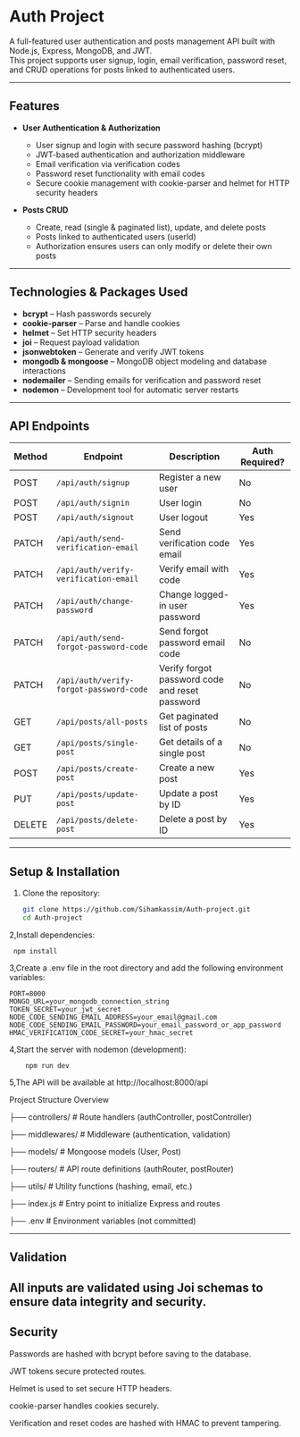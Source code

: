 # Auth Project

A full-featured user authentication and posts management API built with Node.js, Express, MongoDB, and JWT.  
This project supports user signup, login, email verification, password reset, and CRUD operations for posts linked to authenticated users.

---

## Features

- **User Authentication & Authorization**
  - User signup and login with secure password hashing (bcrypt)
  - JWT-based authentication and authorization middleware
  - Email verification via verification codes
  - Password reset functionality with email codes
  - Secure cookie management with cookie-parser and helmet for HTTP security headers

- **Posts CRUD**
  - Create, read (single & paginated list), update, and delete posts
  - Posts linked to authenticated users (userId)
  - Authorization ensures users can only modify or delete their own posts

---

## Technologies & Packages Used

- **bcrypt** – Hash passwords securely  
- **cookie-parser** – Parse and handle cookies  
- **helmet** – Set HTTP security headers  
- **joi** – Request payload validation  
- **jsonwebtoken** – Generate and verify JWT tokens  
- **mongodb & mongoose** – MongoDB object modeling and database interactions  
- **nodemailer** – Sending emails for verification and password reset  
- **nodemon** – Development tool for automatic server restarts

---

## API Endpoints

| Method | Endpoint                            | Description                          | Auth Required? |
|--------|-----------------------------------|------------------------------------|---------------|
| POST   | `/api/auth/signup`                 | Register a new user                 | No            |
| POST   | `/api/auth/signin`                 | User login                         | No            |
| POST   | `/api/auth/signout`                | User logout                       | Yes           |
| PATCH  | `/api/auth/send-verification-email`  | Send verification code email     | Yes           |
| PATCH  | `/api/auth/verify-verification-email`| Verify email with code            | Yes           |
| PATCH  | `/api/auth/change-password`        | Change logged-in user password     | Yes           |
| PATCH  | `/api/auth/send-forgot-password-code`| Send forgot password email code   | No            |
| PATCH  | `/api/auth/verify-forgot-password-code`| Verify forgot password code and reset password | No            |
| GET    | `/api/posts/all-posts`             | Get paginated list of posts        | No            |
| GET    | `/api/posts/single-post`           | Get details of a single post       | No            |
| POST   | `/api/posts/create-post`           | Create a new post                  | Yes           |
| PUT    | `/api/posts/update-post`           | Update a post by ID                | Yes           |
| DELETE | `/api/posts/delete-post`           | Delete a post by ID                | Yes           |

---

## Setup & Installation

1. Clone the repository:
   ```bash
   git clone https://github.com/Sihamkassim/Auth-project.git
   cd Auth-project
   
2,Install dependencies:
  
     npm install

3,Create a .env file in the root directory and add the following environment variables:

  
    PORT=8000
    MONGO_URL=your_mongodb_connection_string
    TOKEN_SECRET=your_jwt_secret
    NODE_CODE_SENDING_EMAIL_ADDRESS=your_email@gmail.com
    NODE_CODE_SENDING_EMAIL_PASSWORD=your_email_password_or_app_password
    HMAC_VERIFICATION_CODE_SECRET=your_hmac_secret

4,Start the server with nodemon (development):

        npm run dev

5,The API will be available at http://localhost:8000/api



Project Structure Overview


├── controllers/          # Route handlers (authController, postController)

├── middlewares/          # Middleware (authentication, validation)

├── models/               # Mongoose models (User, Post)

├── routers/              # API route definitions (authRouter, postRouter)

├── utils/                # Utility functions (hashing, email, etc.)

├── index.js              # Entry point to initialize Express and routes

├── .env                  # Environment variables (not committed)


---
## Validation

All inputs are validated using Joi schemas to ensure data integrity and security.
---

## Security

Passwords are hashed with bcrypt before saving to the database.

JWT tokens secure protected routes.

Helmet is used to set secure HTTP headers.

cookie-parser handles cookies securely.

Verification and reset codes are hashed with HMAC to prevent tampering.
